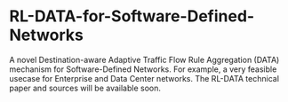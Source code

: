 # RL-DATA-for-Software-Defined-Networks
A novel Destination-aware Adaptive Traffic Flow Rule Aggregation (DATA) mechanism for Software-Defined Networks.
For example, a very feasible usecase for Enterprise and Data Center networks.
The RL-DATA technical paper and sources will be available soon.
